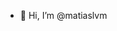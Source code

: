 - 👋 Hi, I’m @matiaslvm
<!---
matiaslvm/matiaslvm is a ✨ special ✨ repository because its `README.md` (this file) appears on your GitHub profile.
You can click the Preview link to take a look at your changes.
--->
